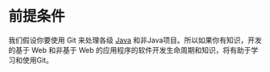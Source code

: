 # 前提条件

我们假设你要使用 Git 来处理各级 [Java](http://www.yiibai.com/java) 和非Java项目。所以如果你有知识，开发的基于 Web 和非基于 Web 的应用程序的软件开发生命周期和知识，将有助于学习和使用Git。

 